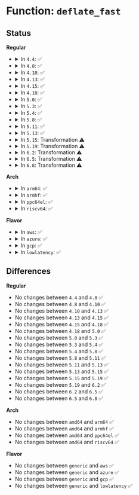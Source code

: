 # Function: <code>deflate_fast</code>

## Status
<b>Regular</b>
<ul>
<li>
<details>
<summary>In <code>4.4</code>: ✅</summary>

```c
block_state deflate_fast(deflate_state *s, int flush);
```

**Collision:** Unique Static

**Inline:** No

**Transformation:** False

**Instances:**

```
In lib/zlib_deflate/deflate.c (ffffffff8140ab70)
Location: lib/zlib_deflate/deflate.c:912
Inline: False
```
**Symbols:**

```
ffffffff8140ab70-ffffffff8140ae4c: deflate_fast (STB_LOCAL)
```
</details>
</li>
<li>
<details>
<summary>In <code>4.8</code>: ✅</summary>

```c
block_state deflate_fast(deflate_state *s, int flush);
```

**Collision:** Unique Static

**Inline:** No

**Transformation:** False

**Instances:**

```
In lib/zlib_deflate/deflate.c (ffffffff81452820)
Location: lib/zlib_deflate/deflate.c:912
Inline: False
```
**Symbols:**

```
ffffffff81452820-ffffffff81452afc: deflate_fast (STB_LOCAL)
```
</details>
</li>
<li>
<details>
<summary>In <code>4.10</code>: ✅</summary>

```c
block_state deflate_fast(deflate_state *s, int flush);
```

**Collision:** Unique Static

**Inline:** No

**Transformation:** False

**Instances:**

```
In lib/zlib_deflate/deflate.c (ffffffff814711e0)
Location: lib/zlib_deflate/deflate.c:912
Inline: False
```
**Symbols:**

```
ffffffff814711e0-ffffffff814714bc: deflate_fast (STB_LOCAL)
```
</details>
</li>
<li>
<details>
<summary>In <code>4.13</code>: ✅</summary>

```c
block_state deflate_fast(deflate_state *s, int flush);
```

**Collision:** Unique Static

**Inline:** No

**Transformation:** False

**Instances:**

```
In lib/zlib_deflate/deflate.c (ffffffff814766a0)
Location: lib/zlib_deflate/deflate.c:912
Inline: False
```
**Symbols:**

```
ffffffff814766a0-ffffffff8147696e: deflate_fast (STB_LOCAL)
```
</details>
</li>
<li>
<details>
<summary>In <code>4.15</code>: ✅</summary>

```c
block_state deflate_fast(deflate_state *s, int flush);
```

**Collision:** Unique Static

**Inline:** No

**Transformation:** False

**Instances:**

```
In lib/zlib_deflate/deflate.c (ffffffff814a3a40)
Location: lib/zlib_deflate/deflate.c:912
Inline: False
```
**Symbols:**

```
ffffffff814a3a40-ffffffff814a3d0e: deflate_fast (STB_LOCAL)
```
</details>
</li>
<li>
<details>
<summary>In <code>4.18</code>: ✅</summary>

```c
block_state deflate_fast(deflate_state *s, int flush);
```

**Collision:** Unique Static

**Inline:** No

**Transformation:** False

**Instances:**

```
In lib/zlib_deflate/deflate.c (ffffffff814d8e40)
Location: lib/zlib_deflate/deflate.c:912
Inline: False
```
**Symbols:**

```
ffffffff814d8e40-ffffffff814d910e: deflate_fast (STB_LOCAL)
```
</details>
</li>
<li>
<details>
<summary>In <code>5.0</code>: ✅</summary>

```c
block_state deflate_fast(deflate_state *s, int flush);
```

**Collision:** Unique Static

**Inline:** No

**Transformation:** False

**Instances:**

```
In lib/zlib_deflate/deflate.c (ffffffff814ed900)
Location: lib/zlib_deflate/deflate.c:912
Inline: False
```
**Symbols:**

```
ffffffff814ed900-ffffffff814edbce: deflate_fast (STB_LOCAL)
```
</details>
</li>
<li>
<details>
<summary>In <code>5.3</code>: ✅</summary>

```c
block_state deflate_fast(deflate_state *s, int flush);
```

**Collision:** Unique Static

**Inline:** No

**Transformation:** False

**Instances:**

```
In lib/zlib_deflate/deflate.c (ffffffff8151a690)
Location: lib/zlib_deflate/deflate.c:912
Inline: False
```
**Symbols:**

```
ffffffff8151a690-ffffffff8151a962: deflate_fast (STB_LOCAL)
```
</details>
</li>
<li>
<details>
<summary>In <code>5.4</code>: ✅</summary>

```c
block_state deflate_fast(deflate_state *s, int flush);
```

**Collision:** Unique Static

**Inline:** No

**Transformation:** False

**Instances:**

```
In lib/zlib_deflate/deflate.c (ffffffff8153af40)
Location: lib/zlib_deflate/deflate.c:916
Inline: False
```
**Symbols:**

```
ffffffff8153af40-ffffffff8153b2e9: deflate_fast (STB_LOCAL)
```
</details>
</li>
<li>
<details>
<summary>In <code>5.8</code>: ✅</summary>

```c
block_state deflate_fast(deflate_state *s, int flush);
```

**Collision:** Unique Static

**Inline:** No

**Transformation:** False

**Instances:**

```
In lib/zlib_deflate/deflate.c (ffffffff8159f320)
Location: lib/zlib_deflate/deflate.c:916
Inline: False
```
**Symbols:**

```
ffffffff8159f320-ffffffff8159f6c3: deflate_fast (STB_LOCAL)
```
</details>
</li>
<li>
<details>
<summary>In <code>5.11</code>: ✅</summary>

```c
block_state deflate_fast(deflate_state *s, int flush);
```

**Collision:** Unique Static

**Inline:** No

**Transformation:** False

**Instances:**

```
In lib/zlib_deflate/deflate.c (ffffffff815bad70)
Location: lib/zlib_deflate/deflate.c:916
Inline: False
```
**Symbols:**

```
ffffffff815bad70-ffffffff815bb103: deflate_fast (STB_LOCAL)
```
</details>
</li>
<li>
<details>
<summary>In <code>5.13</code>: ✅</summary>

```c
block_state deflate_fast(deflate_state *s, int flush);
```

**Collision:** Unique Static

**Inline:** No

**Transformation:** False

**Instances:**

```
In lib/zlib_deflate/deflate.c (ffffffff815c5b10)
Location: lib/zlib_deflate/deflate.c:916
Inline: False
```
**Symbols:**

```
ffffffff815c5b10-ffffffff815c5eaf: deflate_fast (STB_LOCAL)
```
</details>
</li>
<li>
<details>
<summary>In <code>5.15</code>: Transformation ⚠️</summary>

```c
block_state deflate_fast(deflate_state *s, int flush);
```

**Collision:** Unique Static

**Inline:** No

**Transformation:** True

**Instances:**

```
In lib/zlib_deflate/deflate.c (0)
Location: lib/zlib_deflate/deflate.c:916
Inline: False
```
**Symbols:**

```
ffffffff8162e110-ffffffff8162e4e0: deflate_fast (STB_LOCAL)
ffffffff81cdc1d8-ffffffff81cdc23f: deflate_fast.cold (STB_LOCAL)
```
</details>
</li>
<li>
<details>
<summary>In <code>5.19</code>: Transformation ⚠️</summary>

```c
block_state deflate_fast(deflate_state *s, int flush);
```

**Collision:** Unique Static

**Inline:** No

**Transformation:** True

**Instances:**

```
In lib/zlib_deflate/deflate.c (0)
Location: lib/zlib_deflate/deflate.c:916
Inline: False
```
**Symbols:**

```
ffffffff816ff980-ffffffff816ffd74: deflate_fast (STB_LOCAL)
ffffffff81e94a62-ffffffff81e94ac9: deflate_fast.cold (STB_LOCAL)
```
</details>
</li>
<li>
<details>
<summary>In <code>6.2</code>: Transformation ⚠️</summary>

```c
block_state deflate_fast(deflate_state *s, int flush);
```

**Collision:** Unique Static

**Inline:** No

**Transformation:** True

**Instances:**

```
In lib/zlib_deflate/deflate.c (0)
Location: lib/zlib_deflate/deflate.c:916
Inline: False
```
**Symbols:**

```
ffffffff817f2c60-ffffffff817f2f9d: deflate_fast (STB_LOCAL)
ffffffff82079b27-ffffffff82079b8e: deflate_fast.cold (STB_LOCAL)
```
</details>
</li>
<li>
<details>
<summary>In <code>6.5</code>: Transformation ⚠️</summary>

```c
block_state deflate_fast(deflate_state *s, int flush);
```

**Collision:** Unique Static

**Inline:** No

**Transformation:** True

**Instances:**

```
In lib/zlib_deflate/deflate.c (0)
Location: lib/zlib_deflate/deflate.c:923
Inline: False
```
**Symbols:**

```
ffffffff81833070-ffffffff818333b2: deflate_fast (STB_LOCAL)
ffffffff820fa253-ffffffff820fa2ba: deflate_fast.cold (STB_LOCAL)
```
</details>
</li>
<li>
<details>
<summary>In <code>6.8</code>: Transformation ⚠️</summary>

```c
block_state deflate_fast(deflate_state *s, int flush);
```

**Collision:** Unique Static

**Inline:** No

**Transformation:** True

**Instances:**

```
In lib/zlib_deflate/deflate.c (0)
Location: lib/zlib_deflate/deflate.c:923
Inline: False
```
**Symbols:**

```
ffffffff81884c30-ffffffff81884f72: deflate_fast (STB_LOCAL)
ffffffff821d83c0-ffffffff821d8427: deflate_fast.cold (STB_LOCAL)
```
</details>
</li>
</ul>
<b>Arch</b>
<ul>
<li>
<details>
<summary>In <code>arm64</code>: ✅</summary>

```c
block_state deflate_fast(deflate_state *s, int flush);
```

**Collision:** Unique Static

**Inline:** No

**Transformation:** False

**Instances:**

```
In lib/zlib_deflate/deflate.c (ffff800010647730)
Location: lib/zlib_deflate/deflate.c:916
Inline: False
```
**Symbols:**

```
ffff800010647730-ffff800010647b08: deflate_fast (STB_LOCAL)
```
</details>
</li>
<li>
<details>
<summary>In <code>armhf</code>: ✅</summary>

```c
block_state deflate_fast(deflate_state *s, int flush);
```

**Collision:** Unique Static

**Inline:** No

**Transformation:** False

**Instances:**

```
In lib/zlib_deflate/deflate.c (c07ee104)
Location: lib/zlib_deflate/deflate.c:916
Inline: False
```
**Symbols:**

```
c07ee104-c07ee4f4: deflate_fast (STB_LOCAL)
```
</details>
</li>
<li>
<details>
<summary>In <code>ppc64el</code>: ✅</summary>

```c
block_state deflate_fast(deflate_state *s, int flush);
```

**Collision:** Unique Static

**Inline:** No

**Transformation:** False

**Instances:**

```
In lib/zlib_deflate/deflate.c (c0000000007f4700)
Location: lib/zlib_deflate/deflate.c:916
Inline: False
```
**Symbols:**

```
c0000000007f4700-c0000000007f4c1c: deflate_fast (STB_LOCAL)
```
</details>
</li>
<li>
<details>
<summary>In <code>riscv64</code>: ✅</summary>

```c
block_state deflate_fast(deflate_state *s, int flush);
```

**Collision:** Unique Static

**Inline:** No

**Transformation:** False

**Instances:**

```
In lib/zlib_deflate/deflate.c (ffffffe0004738b6)
Location: lib/zlib_deflate/deflate.c:916
Inline: False
```
**Symbols:**

```
ffffffe0004738b6-ffffffe000473c60: deflate_fast (STB_LOCAL)
```
</details>
</li>
</ul>
<b>Flavor</b>
<ul>
<li>
<details>
<summary>In <code>aws</code>: ✅</summary>

```c
block_state deflate_fast(deflate_state *s, int flush);
```

**Collision:** Unique Static

**Inline:** No

**Transformation:** False

**Instances:**

```
In lib/zlib_deflate/deflate.c (ffffffff81533520)
Location: lib/zlib_deflate/deflate.c:916
Inline: False
```
**Symbols:**

```
ffffffff81533520-ffffffff815338c9: deflate_fast (STB_LOCAL)
```
</details>
</li>
<li>
<details>
<summary>In <code>azure</code>: ✅</summary>

```c
block_state deflate_fast(deflate_state *s, int flush);
```

**Collision:** Unique Static

**Inline:** No

**Transformation:** False

**Instances:**

```
In lib/zlib_deflate/deflate.c (ffffffff81523800)
Location: lib/zlib_deflate/deflate.c:916
Inline: False
```
**Symbols:**

```
ffffffff81523800-ffffffff81523ba9: deflate_fast (STB_LOCAL)
```
</details>
</li>
<li>
<details>
<summary>In <code>gcp</code>: ✅</summary>

```c
block_state deflate_fast(deflate_state *s, int flush);
```

**Collision:** Unique Static

**Inline:** No

**Transformation:** False

**Instances:**

```
In lib/zlib_deflate/deflate.c (ffffffff8152f260)
Location: lib/zlib_deflate/deflate.c:916
Inline: False
```
**Symbols:**

```
ffffffff8152f260-ffffffff8152f609: deflate_fast (STB_LOCAL)
```
</details>
</li>
<li>
<details>
<summary>In <code>lowlatency</code>: ✅</summary>

```c
block_state deflate_fast(deflate_state *s, int flush);
```

**Collision:** Unique Static

**Inline:** No

**Transformation:** False

**Instances:**

```
In lib/zlib_deflate/deflate.c (ffffffff81549090)
Location: lib/zlib_deflate/deflate.c:916
Inline: False
```
**Symbols:**

```
ffffffff81549090-ffffffff81549439: deflate_fast (STB_LOCAL)
```
</details>
</li>
</ul>

## Differences
<b>Regular</b>
<ul>
<li>
No changes between <code>4.4</code> and <code>4.8</code> ✅
</li>
<li>
No changes between <code>4.8</code> and <code>4.10</code> ✅
</li>
<li>
No changes between <code>4.10</code> and <code>4.13</code> ✅
</li>
<li>
No changes between <code>4.13</code> and <code>4.15</code> ✅
</li>
<li>
No changes between <code>4.15</code> and <code>4.18</code> ✅
</li>
<li>
No changes between <code>4.18</code> and <code>5.0</code> ✅
</li>
<li>
No changes between <code>5.0</code> and <code>5.3</code> ✅
</li>
<li>
No changes between <code>5.3</code> and <code>5.4</code> ✅
</li>
<li>
No changes between <code>5.4</code> and <code>5.8</code> ✅
</li>
<li>
No changes between <code>5.8</code> and <code>5.11</code> ✅
</li>
<li>
No changes between <code>5.11</code> and <code>5.13</code> ✅
</li>
<li>
No changes between <code>5.13</code> and <code>5.15</code> ✅
</li>
<li>
No changes between <code>5.15</code> and <code>5.19</code> ✅
</li>
<li>
No changes between <code>5.19</code> and <code>6.2</code> ✅
</li>
<li>
No changes between <code>6.2</code> and <code>6.5</code> ✅
</li>
<li>
No changes between <code>6.5</code> and <code>6.8</code> ✅
</li>
</ul>
<b>Arch</b>
<ul>
<li>
No changes between <code>amd64</code> and <code>arm64</code> ✅
</li>
<li>
No changes between <code>amd64</code> and <code>armhf</code> ✅
</li>
<li>
No changes between <code>amd64</code> and <code>ppc64el</code> ✅
</li>
<li>
No changes between <code>amd64</code> and <code>riscv64</code> ✅
</li>
</ul>
<b>Flavor</b>
<ul>
<li>
No changes between <code>generic</code> and <code>aws</code> ✅
</li>
<li>
No changes between <code>generic</code> and <code>azure</code> ✅
</li>
<li>
No changes between <code>generic</code> and <code>gcp</code> ✅
</li>
<li>
No changes between <code>generic</code> and <code>lowlatency</code> ✅
</li>
</ul>
